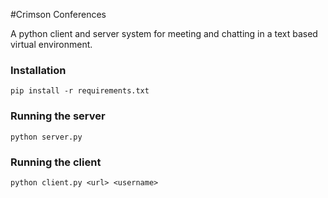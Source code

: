 #Crimson Conferences

A python client and server system for meeting and chatting in a text based virtual environment.

### Installation
```
pip install -r requirements.txt
```

### Running the server
```
python server.py
```

### Running the client
```
python client.py <url> <username>
```
